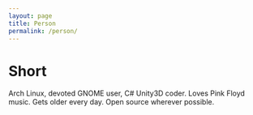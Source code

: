 ```yaml
---
layout: page
title: Person
permalink: /person/
---
```


Short
=====

Arch Linux, devoted GNOME user, C# Unity3D coder. Loves Pink Floyd music. Gets older every day. Open source wherever possible.
